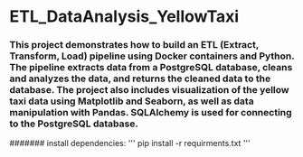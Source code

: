 # ETL_DataAnalysis_YellowTaxi


### This project demonstrates how to build an ETL (Extract, Transform, Load) pipeline using Docker containers and Python. The pipeline extracts data from a PostgreSQL database, cleans and analyzes the data, and returns the cleaned data to the database. The project also includes visualization of the yellow taxi data using Matplotlib and Seaborn, as well as data manipulation with Pandas. SQLAlchemy is used for connecting to the PostgreSQL database.

####### install dependencies:
'''
pip install -r requirments.txt
'''
